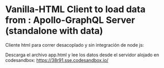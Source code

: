 # Vanilla-HTML Client to load data from : Apollo-GraphQL Server (standalone with data)
Cliente html para correr desacoplado y sin integración de node js:

Descarga el archivo app.html y lee los datos desde el servidor alojado en codesandbox: https://38r91.sse.codesandbox.io/
